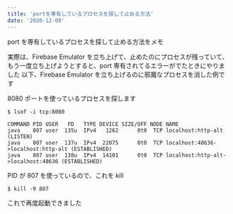 ```yaml
---
title: 'portを専有しているプロセスを探して止める方法'
date: '2020-12-08'
---
```


port を専有しているプロセスを探して止める方法をメモ

実際は、Firebase Emulator を立ち上げて、止めたのにプロセスが残っていて、もう一度立ち上げようとすると、port 専有されてるエラーがでたときにやりました
以下、Firebase Emulator を立ち上げるのに邪魔なプロセスを消した例です

8080 ポートを使っているプロセスを探します

```
$ lsof -i tcp:8080

COMMAND PID USER   FD   TYPE DEVICE SIZE/OFF NODE NAME
java    807 user  135u  IPv4   1262      0t0  TCP localhost:http-alt (LISTEN)
java    807 user  137u  IPv4  22075      0t0  TCP localhost:48636->localhost:http-alt (ESTABLISHED)
java    807 user  138u  IPv4  14101      0t0  TCP localhost:http-alt->localhost:48636 (ESTABLISHED)
```

PID が 807 を使っているので、これを kill

```
$ kill -9 807
```

これで再度起動できました
